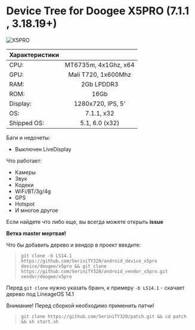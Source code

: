 
#                                       Device Tree for Doogee X5PRO (7.1.1 , 3.18.19+)

![X5PRO](https://ae01.alicdn.com/kf/HTB11K0yLVXXXXXGXFXXq6xXFXXXs/%D0%9D%D0%BE%D0%B2%D1%8B%D0%B9-original-Doogee-X5-Doogee-X5-Pro-Android-5-1-5-0-HD-1280-720-%D0%A7%D0%B5%D1%82%D1%8B%D1%80%D0%B5%D1%85%D1%8A%D1%8F%D0%B4%D0%B5%D1%80%D0%BD%D1%8B%D1%85.jpg)

| Характеристики |                      |
| ---------------|:--------------------:|
| CPU:           | MT6735m, 4x1Ghz, x64 |
| GPU:           | Mali T720, 1x600Mhz  |
| RAM:           | 2Gb LPDDR3           |
| ROM:           | 16Gb                 |
| Display:       | 1280x720, IPS, 5'    |
| OS:            | 7.1.1, x32           |
| Shipped OS:    | 5.1, 6.0 (x32)       |

Баги и недочеты:
+ Выключен LiveDisplay

Что работает:
+ Камеры
+ Звук
+ Кодеки
+ WiFi/BT/3g/4g
+ GPS
+ Hotspot
+ И многое другое

Если найдете что либо еще, вы всегда можете открыть **issue**

**Ветка master мертвая!**

Что бы добавить дерево и вендор в проект введите:
> ``` git clone -b LS14.1 https://github.com/SeriniTY320/android_device_x5pro device/doogee/x5pro && git clone https://github.com/SeriniTY320/android_vendor_x5pro.git vendor/doogee/x5pro ```

Перед ```git clone``` нужно указать бранч, к примеру ```-b LS14.1``` - скачает дерево под LineageOS 14.1

Внимание! Перед сборкой необходимо применить патчи!
> ` git clone https://github.com/SeriniTY320/patch.git && cd patch && sh start.sh `

